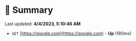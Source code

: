 # 📖 Summary
Last updated: **4/4/2023, 5:10:46 AM**

- `GET` [https://google.com](https://google.com) - **Up** (180ms)
